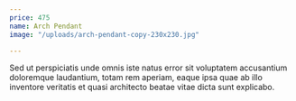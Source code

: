 ```yaml
---
price: 475
name: Arch Pendant
image: "/uploads/arch-pendant-copy-230x230.jpg"

---
```

Sed ut perspiciatis unde omnis iste natus error sit voluptatem accusantium doloremque laudantium, totam rem aperiam, eaque ipsa quae ab illo inventore veritatis et quasi architecto beatae vitae dicta sunt explicabo.
